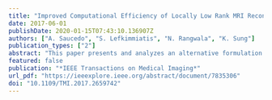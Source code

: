 ```yaml
---
title: "Improved Computational Efficiency of Locally Low Rank MRI Reconstruction Using Iterative Random Patch Adjustments"
date: 2017-06-01
publishDate: 2020-01-15T07:43:10.136907Z
authors: ["A. Saucedo", "S. Lefkimmiatis", "N. Rangwala", "K. Sung"]
publication_types: ["2"]
abstract: "This paper presents and analyzes an alternative formulation of the locally low-rank (LLR) regularization framework for magnetic resonance image (MRI) reconstruction. Generally, LLR-based MRI reconstruction techniques operate by dividing the underlying image into a collection of matrices formed from image patches. Each of these matrices is assumed to have low rank due to the inherent correlations among the data, whether along the coil, temporal, or multi-contrast dimensions. The LLR regularization has been successful for various MRI applications, such as parallel imaging and accelerated quantitative parameter mapping. However, a major limitation of most conventional implementations of the LLR regularization is the use of multiple sets of overlapping patches. Although the use of overlapping patches leads to effective shift-invariance, it also results in high-computational load, which limits the practical utility of the LLR regularization for MRI. To circumvent this problem, alternative LLR-based algorithms instead shift a single set of non-overlapping patches at each iteration, thereby achieving shift-invariance and avoiding block artifacts. A novel contribution of this paper is to provide a mathematical framework and justification of LLR regularization with iterative random patch adjustments (LLR-IRPA). This method is compared with a state-of-the-art LLR regularization algorithm based on overlapping patches, and it is shown experimentally that results are similar but with the advantage of much reduced computational load. We also present theoretical results demonstrating the effective shift invariance of the LLR-IRPA approach, and we show reconstruction examples and comparisons in both retrospectively and prospectively undersampled MRI acquisitions, and in T1 parameter mapping."
featured: false
publication: "*IEEE Transactions on Medical Imaging*"
url_pdf: "https://ieeexplore.ieee.org/abstract/document/7835306"
doi: "10.1109/TMI.2017.2659742"
---
```


